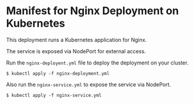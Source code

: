# Manifest for Nginx Deployment on Kubernetes

This deployment runs a Kubernetes application for Nginx.

The service is exposed via NodePort for external access.


Run the ```nginx-deployent.yml``` file to deploy the deployment on your cluster.

```ShellSession
$ kubectl apply -f nginx-deployment.yml
```

Also run the ```nginx-service.yml``` to expose the service via NodePort.

```ShellSession
$ kubectl apply -f nginx-service.yml
```
